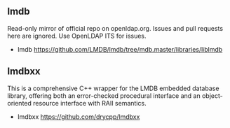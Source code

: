 ## lmdb
Read-only mirror of official repo on openldap.org. Issues and pull requests here are ignored. Use OpenLDAP ITS for issues.
- lmdb <https://github.com/LMDB/lmdb/tree/mdb.master/libraries/liblmdb>

## lmdbxx
This is a comprehensive C++ wrapper for the LMDB embedded database library, offering both an error-checked procedural interface and an object-oriented resource interface with RAII semantics.
- lmdbxx <https://github.com/drycpp/lmdbxx>